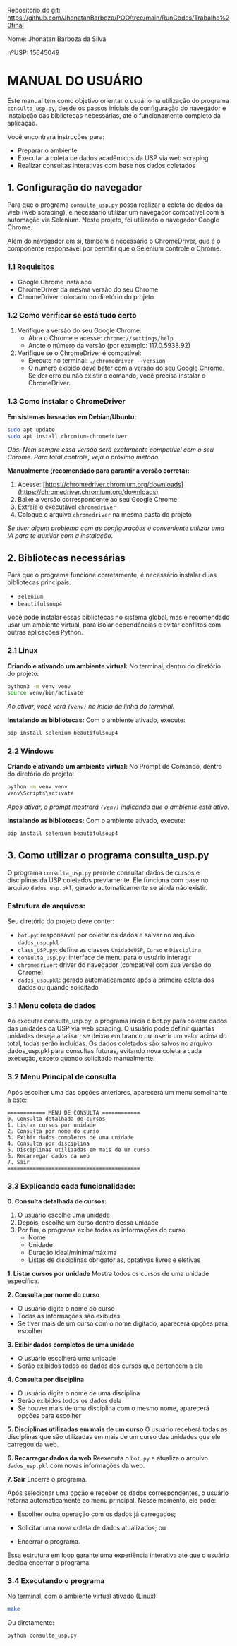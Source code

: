 Repositorio do git: https://github.com/JhonatanBarboza/POO/tree/main/RunCodes/Trabalho%20final

Nome: Jhonatan Barboza da Silva

nºUSP: 15645049

# MANUAL DO USUÁRIO

Este manual tem como objetivo orientar o usuário na utilização do programa `consulta_usp.py`, desde os passos iniciais de configuração do navegador e instalação das bibliotecas necessárias, até o funcionamento completo da aplicação.

Você encontrará instruções para:
- Preparar o ambiente
- Executar a coleta de dados acadêmicos da USP via web scraping
- Realizar consultas interativas com base nos dados coletados

## 1. Configuração do navegador

Para que o programa `consulta_usp.py` possa realizar a coleta de dados da web (web scraping), é necessário utilizar um navegador compatível com a automação via Selenium. Neste projeto, foi utilizado o navegador Google Chrome.

Além do navegador em si, também é necessário o ChromeDriver, que é o componente responsável por permitir que o Selenium controle o Chrome.

### 1.1 Requisitos
- Google Chrome instalado
- ChromeDriver da mesma versão do seu Chrome
- ChromeDriver colocado no diretório do projeto

### 1.2 Como verificar se está tudo certo
1. Verifique a versão do seu Google Chrome:
   - Abra o Chrome e acesse: `chrome://settings/help`
   - Anote o número da versão (por exemplo: 117.0.5938.92)
2. Verifique se o ChromeDriver é compatível:
   - Execute no terminal: `./chromedriver --version`
   - O número exibido deve bater com a versão do seu Google Chrome. Se der erro ou não existir o comando, você precisa instalar o ChromeDriver.

### 1.3 Como instalar o ChromeDriver

**Em sistemas baseados em Debian/Ubuntu:**
```bash
sudo apt update
sudo apt install chromium-chromedriver
```
*Obs: Nem sempre essa versão será exatamente compatível com o seu Chrome. Para total controle, veja o próximo método.*

**Manualmente (recomendado para garantir a versão correta):**
1. Acesse: [https://chromedriver.chromium.org/downloads](https://chromedriver.chromium.org/downloads)
2. Baixe a versão correspondente ao seu Google Chrome
3. Extraia o executável `chromedriver`
4. Coloque o arquivo `chromedriver` na mesma pasta do projeto

*Se tiver algum problema com as configurações é conveniente utilizar uma IA para te auxiliar com a instalação.*

## 2. Bibliotecas necessárias

Para que o programa funcione corretamente, é necessário instalar duas bibliotecas principais:
- `selenium`
- `beautifulsoup4`

Você pode instalar essas bibliotecas no sistema global, mas é recomendado usar um ambiente virtual, para isolar dependências e evitar conflitos com outras aplicações Python.

### 2.1 Linux

**Criando e ativando um ambiente virtual:**
No terminal, dentro do diretório do projeto:
```bash
python3 -m venv venv
source venv/bin/activate
```
*Ao ativar, você verá `(venv)` no início da linha do terminal.*

**Instalando as bibliotecas:**
Com o ambiente ativado, execute:
```bash
pip install selenium beautifulsoup4
```

### 2.2 Windows

**Criando e ativando um ambiente virtual:**
No Prompt de Comando, dentro do diretório do projeto:
```cmd
python -m venv venv
venv\Scripts\activate
```
*Após ativar, o prompt mostrará `(venv)` indicando que o ambiente está ativo.*

**Instalando as bibliotecas:**
Com o ambiente ativado, execute:
```cmd
pip install selenium beautifulsoup4
```

## 3. Como utilizar o programa consulta_usp.py

O programa `consulta_usp.py` permite consultar dados de cursos e disciplinas da USP coletados previamente. Ele funciona com base no arquivo `dados_usp.pkl`, gerado automaticamente se ainda não existir.

### Estrutura de arquivos:
Seu diretório do projeto deve conter:
- `bot.py`: responsável por coletar os dados e salvar no arquivo `dados_usp.pkl`
- `class_USP.py`: define as classes `UnidadeUSP`, `Curso` e `Disciplina`
- `consulta_usp.py`: interface de menu para o usuário interagir
- `chromedriver`: driver do navegador (compatível com sua versão do Chrome)
- `dados_usp.pkl`: gerado automaticamente após a primeira coleta dos dados ou quando solicitado

### 3.1 Menu coleta de dados

Ao executar consulta_usp.py, o programa inicia o bot.py para coletar dados das unidades da USP via web scraping. O usuário pode definir quantas unidades deseja analisar; se deixar em branco ou inserir um valor acima do total, todas serão incluídas. Os dados coletados são salvos no arquivo dados_usp.pkl para consultas futuras, evitando nova coleta a cada execução, exceto quando solicitado manualmente.

### 3.2 Menu Principal de consulta
Após escolher uma das opções anteriores, aparecerá um menu semelhante a este:

```
============ MENU DE CONSULTA ============
0. Consulta detalhada de cursos
1. Listar cursos por unidade
2. Consulta por nome do curso
3. Exibir dados completos de uma unidade
4. Consulta por disciplina
5. Disciplinas utilizadas em mais de um curso
6. Recarregar dados da web
7. Sair
==========================================
```

### 3.3 Explicando cada funcionalidade:

**0. Consulta detalhada de cursos:**
1. O usuário escolhe uma unidade
2. Depois, escolhe um curso dentro dessa unidade
3. Por fim, o programa exibe todas as informações do curso:
   - Nome
   - Unidade
   - Duração ideal/mínima/máxima
   - Listas de disciplinas obrigatórias, optativas livres e eletivas

**1. Listar cursos por unidade**
Mostra todos os cursos de uma unidade específica.

**2. Consulta por nome do curso**
- O usuário digita o nome do curso
- Todas as informações são exibidas
- Se tiver mais de um curso com o nome digitado, aparecerá opções para escolher

**3. Exibir dados completos de uma unidade**
- O usuário escolherá uma unidade
- Serão exibidos todos os dados dos cursos que pertencem a ela

**4. Consulta por disciplina**
- O usuário digita o nome de uma disciplina
- Serão exibidos todos os dados dela
- Se houver mais de uma disciplina com o mesmo nome, aparecerá opções para escolher

**5. Disciplinas utilizadas em mais de um curso**
O usuário receberá todas as disciplinas que são utilizadas em mais de um curso das unidades que ele carregou da web.

**6. Recarregar dados da web**
Reexecuta o `bot.py` e atualiza o arquivo `dados_usp.pkl` com novas informações da web.

**7. Sair**
Encerra o programa.


Após selecionar uma opção e receber os dados correspondentes, o usuário retorna automaticamente ao menu principal. Nesse momento, ele pode:

- Escolher outra operação com os dados já carregados;

- Solicitar uma nova coleta de dados atualizados; ou

- Encerrar o programa.

Essa estrutura em loop garante uma experiência interativa até que o usuário decida encerrar o programa.


### 3.4 Executando o programa
No terminal, com o ambiente virtual ativado (Linux):
```bash
make
```
Ou diretamente:
```bash
python consulta_usp.py
```
